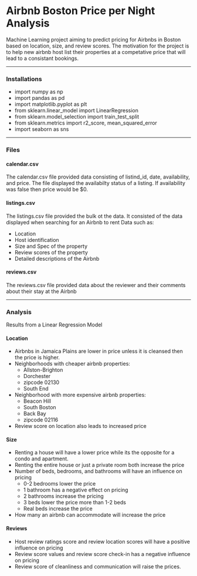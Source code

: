 # Airbnb Boston Price per Night Analysis

Machine Learning project aiming to predict pricing for Airbnbs in Boston based on location, size, and review scores.
The motivation for the project is to help new airbnb host list their properties at a competative price that will lead to a consistant bookings.

_________________________________________________________


### Installations

- import numpy as np
- import pandas as pd
- import matplotlib.pyplot as plt
- from sklearn.linear_model import LinearRegression
- from sklearn.model_selection import train_test_split
- from sklearn.metrics import r2_score, mean_squared_error
- import seaborn as sns

_________________________________________________________


### Files

#### calendar.csv
The calendar.csv file provided data consisting of listind_id, date, availability, and price. The file displayed the availabilty status of a listing. If availability was false then price would be $0. 

#### listings.csv
The listings.csv file provided the bulk ot the data.
It consisted of the data displayed when searching for an Airbnb to rent
Data such as:
  - Location
  - Host identification
  - Size and Spec of the property
  - Review scores of the property
  - Detailed descriptions of the Airbnb

#### reviews.csv
The reviews.csv file provided data about the reviewer and their comments about their stay at the Airbnb

_________________________________________________________


### Analysis

Results from a Linear Regression Model
#### Location 
- Airbnbs in Jamaica Plains are lower in price unless it is cleansed then the price is higher.
- Neighborhoods with cheaper airbnb properties:
    - Allston-Brighton
    - Dorchester
    - zipcode 02130
    - South End
- Neighborhood with more expensive airbnb properties:
    - Beacon Hill
    - South Boston
    - Back Bay
    - zipcode 02116 
- Review score on location also leads to increased price

#### Size
- Renting a house will have a lower price while its the opposite for a condo and apartment.
- Renting the entire house or just a private room both increase the price
- Number of beds, bedrooms, and bathrooms will have an influence on pricing
    - 0-2 bedrooms lower the price
    - 1 bathroom has a negative effect on pricing
    - 2 bathrooms increase the pricing
    - 3 beds lower the price more than 1-2 beds
    - Real beds increase the price
- How many an airbnb can accommodate will increase the price

#### Reviews
- Host review ratings score and review location scores will have a positive influence on pricing
- Review score values and review score check-in has a negative influence on pricing
- Review score of cleanliness and communication will raise the prices. 

